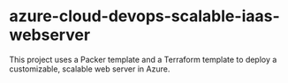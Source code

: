 # azure-cloud-devops-scalable-iaas-webserver
This project uses a Packer template and a Terraform template to deploy a customizable, scalable web server in Azure. 
